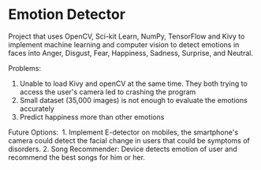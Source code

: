 # Emotion Detector

Project that uses OpenCV, Sci-kit Learn, NumPy, TensorFlow and Kivy to implement machine learning and computer vision to detect emotions in faces into Anger, Disgust, Fear, Happiness, Sadness, Surprise, and Neutral.

Problems:
  1. Unable to load Kivy and openCV at the same time. They both trying to access the user's camera led to crashing the program
  2. Small dataset (35,000 images) is not enough to evaluate the emotions accurately
  3. Predict happiness more than other emotions
  
Future Options:
  1. Implement E-detector on mobiles, the smartphone's camera could detect the facial change in users that could be symptoms of disorders.
  2. Song Recommender: Device detects emotion of user and recommend the best songs for him or her.
